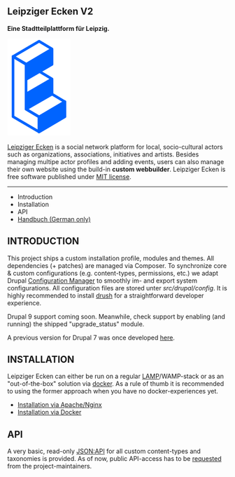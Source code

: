 ## Leipziger Ecken V2

**Eine Stadtteilplattform für Leipzig.**

![Logo Leipziger Ecken](logo.png)

[Leipziger Ecken](https://leipziger-ecken.de) is a social network platform for local, socio-cultural actors such as organizations, associations, initiatives and artists. Besides managing multipe actor profiles and adding events, users can also manage their own website using the build-in **custom webbuilder**. Leipziger Ecken is free software published under [MIT license](https://github.com/Leipziger-Ecken/drupal/blob/master/LICENSE).

---------------------

 * Introduction
 * Installation
 * API
 * [Handbuch (German only)](docu/Handbuch.md)

INTRODUCTION
---------------------

This project ships a custom installation profile, modules and themes. All dependencies (+ patches) are managed via Composer. To synchronize core & custom configurations (e.g. content-types, permissions, etc.) we adapt Drupal [Configuration Manager](https://www.drupal.org/docs/configuration-management/managing-your-sites-configuration) to smoothly im- and export system configurations. All configuration files are stored unter *src/drupal/config*. It is highly recommended to install [drush](https://docs.drush.org/en/8.x/install/) for a straightforward developer experience.

Drupal 9 support coming soon. Meanwhile, check support by enabling (and running) the shipped "upgrade_status" module.

A previous version for Drupal 7 was once developed [here](https://github.com/JuliAne/easteasteast).

INSTALLATION
---------------------

Leipziger Ecken can either be run on a regular [LAMP](https://www.digitalocean.com/community/tutorials/how-to-install-linux-apache-mysql-php-lamp-stack-ubuntu-18-04)/WAMP-stack or as an "out-of-the-box" solution via [docker](https://www.docker.com/). As a rule of thumb it is recommended to using the former approach when you have no docker-experiences yet.

* [Installation via Apache/Nginx](docu/Installation_apache.md)
* [Installation via Docker](docu/Installation_docker.md)

API
---------------------

A very basic, read-only [JSON:API](https://jsonapi.org/) for all custom content-types and taxonomies is provided. As of now, public API-access has to be [requested](https://leipziger-ecken.de/kontakt) from the project-maintainers.


